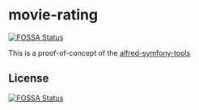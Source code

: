 # movie-rating
[![FOSSA Status](https://app.fossa.io/api/projects/git%2Bgithub.com%2Fdpeuscher%2Falfred-movie-rating.svg?type=shield)](https://app.fossa.io/projects/git%2Bgithub.com%2Fdpeuscher%2Falfred-movie-rating?ref=badge_shield)


This is a proof-of-concept of the [alfred-symfony-tools](https://github.com/dpeuscher/alfred-symfony-tools)

## License
[![FOSSA Status](https://app.fossa.io/api/projects/git%2Bgithub.com%2Fdpeuscher%2Falfred-movie-rating.svg?type=large)](https://app.fossa.io/projects/git%2Bgithub.com%2Fdpeuscher%2Falfred-movie-rating?ref=badge_large)